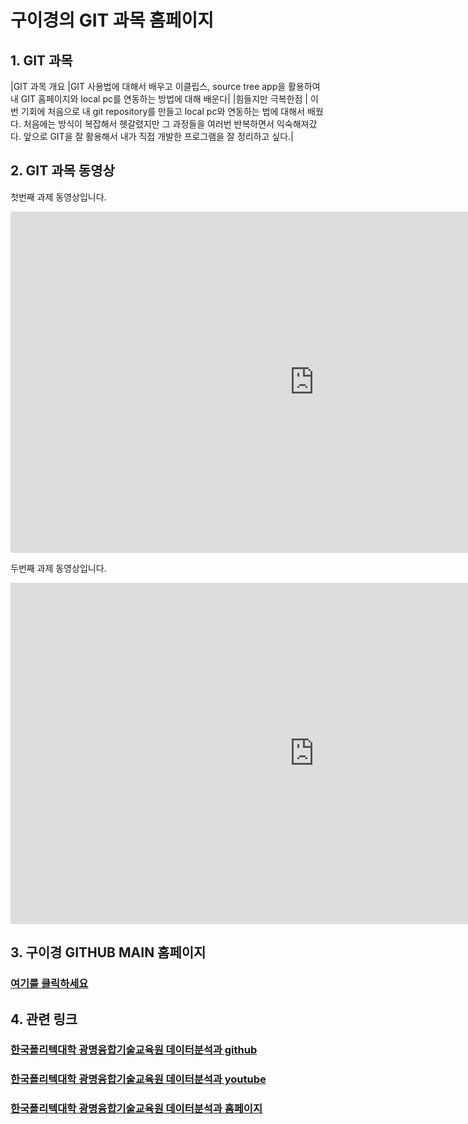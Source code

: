 # 구이경의 GIT 과목 홈페이지


## 1. GIT 과목

|GIT 과목 개요 |GIT 사용법에 대해서 배우고 이클립스, source tree app을 활용하여 내 GIT 홈페이지와 local pc를 연동하는 방법에 대해 배운다|
|힘들지만 극복한점 | 이번 기회에 처음으로 내 git repository를 만들고 local pc와 연동하는 법에 대해서 배웠다. 처음에는 방식이 복잡해서 헷갈렸지만 그 과정들을 여러번 반복하면서 익숙해져갔다. 앞으로 GIT을 잘 활용해서 내가 직접 개발한 프로그램을 잘 정리하고 싶다.|

## 2. GIT 과목 동영상

첫번째 과제 동영상입니다.
<iframe width="971" height="546" src="https://www.youtube.com/embed/CjhZyR3kfag?list=PLc_mEFumjq-BBn0MKUIwamapGv53gPZfY" title="YouTube video player" frameborder="0" allow="accelerometer; autoplay; clipboard-write; encrypted-media; gyroscope; picture-in-picture" allowfullscreen></iframe>



두번째 과제 동영상입니다. 
<iframe width="971" height="546" src="https://www.youtube.com/embed/bJ0vm-HXYtw" title="YouTube video player" frameborder="0" allow="accelerometer; autoplay; clipboard-write; encrypted-media; gyroscope; picture-in-picture" allowfullscreen></iframe>


## 3. 구이경 GITHUB MAIN 홈페이지

### [여기를 클릭하세요](https://92kyoung.github.io)




## 4. 관련 링크 
### [한국폴리텍대학 광명융합기술교육원 데이터분석과 github](https://koposoftware.github.io)
### [한국폴리텍대학 광명융합기술교육원 데이터분석과 youtube](https://www.youtube.com/channel/UCwTOdBeKnZo83qTpqc8-rTQ)
### [한국폴리텍대학 광명융합기술교육원 데이터분석과 홈페이지](https://www.kopo.ac.kr/gm)



